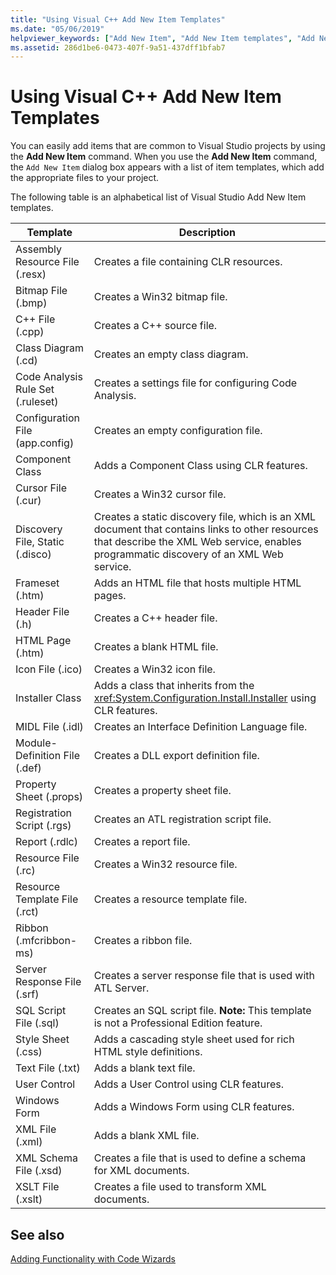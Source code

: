 ```yaml
---
title: "Using Visual C++ Add New Item Templates"
ms.date: "05/06/2019"
helpviewer_keywords: ["Add New Item", "Add New Item templates", "Add New Item command", "templates, Add New Item"]
ms.assetid: 286d1be6-0473-407f-9a51-437dff1bfab7
---
```

# Using Visual C++ Add New Item Templates

You can easily add items that are common to Visual Studio projects by using the **Add New Item** command. When you use the **Add New Item** command, the `Add New Item` dialog box appears with a list of item templates, which add the appropriate files to your project.

The following table is an alphabetical list of Visual Studio Add New Item templates.

|Template|Description|
|--------------|-----------------|
|Assembly Resource File (.resx)|Creates a file containing CLR resources.|
|Bitmap File (.bmp)|Creates a Win32 bitmap file.|
|C++ File (.cpp)|Creates a C++ source file.|
|Class Diagram (.cd)|Creates an empty class diagram.|
|Code Analysis Rule Set (.ruleset)|Creates a settings file for configuring Code Analysis.|
|Configuration File (app.config)|Creates an empty configuration file.|
|Component Class|Adds a Component Class using CLR features.|
|Cursor File (.cur)|Creates a Win32 cursor file.|
|Discovery File, Static (.disco)|Creates a static discovery file, which is an XML document that contains links to other resources that describe the XML Web service, enables programmatic discovery of an XML Web service.|
|Frameset (.htm)|Adds an HTML file that hosts multiple HTML pages.|
|Header File (.h)|Creates a C++ header file.|
|HTML Page (.htm)|Creates a blank HTML file.|
|Icon File (.ico)|Creates a Win32 icon file.|
|Installer Class|Adds a class that inherits from the <xref:System.Configuration.Install.Installer> using CLR features.|
|MIDL File (.idl)|Creates an Interface Definition Language file.|
|Module-Definition File (.def)|Creates a DLL export definition file.|
|Property Sheet (.props)|Creates a property sheet file.|
|Registration Script (.rgs)|Creates an ATL registration script file.|
|Report (.rdlc)|Creates a report file.|
|Resource File (.rc)|Creates a Win32 resource file.|
|Resource Template File (.rct)|Creates a resource template file.|
|Ribbon (.mfcribbon-ms)|Creates a ribbon file.|
|Server Response File (.srf)|Creates a server response file that is used with ATL Server.|
|SQL Script File (.sql)|Creates an SQL script file. **Note:**  This template is not a Professional Edition feature.|
|Style Sheet (.css)|Adds a cascading style sheet used for rich HTML style definitions.|
|Text File (.txt)|Adds a blank text file.|
|User Control|Adds a User Control using CLR features.|
|Windows Form|Adds a Windows Form using CLR features.|
|XML File (.xml)|Adds a blank XML file.|
|XML Schema File (.xsd)|Creates a file that is used to define a schema for XML documents.|
|XSLT File (.xslt)|Creates a file used to transform XML documents.|

## See also

[Adding Functionality with Code Wizards](../../ide/adding-functionality-with-code-wizards-cpp.md)
